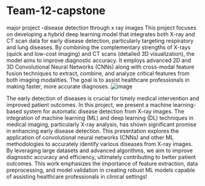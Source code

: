 # Team-12-capstone
major project -disease detection through x ray images
This project focuses on developing a hybrid deep learning model that integrates both X-ray and CT scan data for early disease detection, particularly targeting respiratory and lung diseases. By combining the complementary strengths of X-rays (quick and low-cost imaging) and CT scans (detailed 3D visualization), the model aims to improve diagnostic accuracy. It employs advanced 2D and 3D Convolutional Neural Networks (CNNs) along with cross-modal feature fusion techniques to extract, combine, and analyze critical features from both imaging modalities. The goal is to assist healthcare professionals in making faster, more accurate diagnoses.
![image](https://github.com/user-attachments/assets/2df73c86-572d-498f-9717-01da87024f56)


The early detection of diseases is crucial for timely medical intervention and improved patient outcomes. In this project, we present a machine learning-based system for automatic disease detection from X-ray images. The integration of machine learning (ML) and deep learning (DL) techniques in medical imaging, particularly X-ray analysis, has shown significant promise in enhancing early disease detection. This presentation explores the application of convolutional neural networks (CNNs) and other ML methodologies to accurately identify various diseases from X-ray images. By leveraging large datasets and advanced algorithms, we aim to improve diagnostic accuracy and efficiency, ultimately contributing to better patient outcomes. This work emphasizes the importance of feature extraction, data preprocessing, and model validation in creating robust ML models capable of assisting healthcare professionals in clinical settings!

